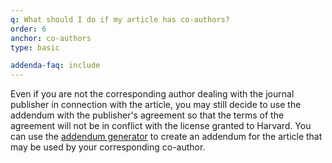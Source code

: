```yaml
---
q: What should I do if my article has co-authors?
order: 6
anchor: co-authors
type: basic

addenda-faq: include
---
```

Even if you are not the corresponding author dealing with the journal publisher in connection with the article, you may still decide to use the addendum with the publisher's agreement so that the terms of the agreement will not be in conflict with the license granted to Harvard. You can use the [addendum generator](https://osc.hul.harvard.edu/dash/authors/addendum/generate) to create an addendum for the article that may be used by your corresponding co-author.
